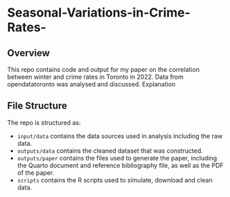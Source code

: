 # Seasonal-Variations-in-Crime-Rates-

## Overview

This repo contains code and output for my paper on the correlation between winter and crime rates in Toronto in 2022. 
Data from opendatatoronto was analysed and discussed. 
Explanation


## File Structure

The repo is structured as:

-   `input/data` contains the data sources used in analysis including the raw data.
-   `outputs/data` contains the cleaned dataset that was constructed.
-   `outputs/paper` contains the files used to generate the paper, including the Quarto document and reference bibliography file, as well as the PDF of the paper. 
-   `scripts` contains the R scripts used to simulate, download and clean data.